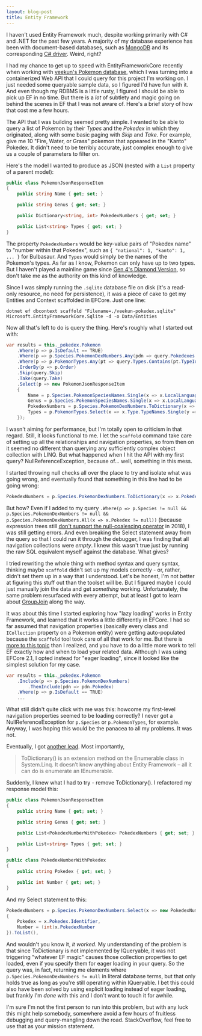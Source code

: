 ```yaml
---
layout: blog-post
title: Entity Framework
---
```

I haven't used Entity Framework much, despite working primarily with C# and .NET for the past few years. A majority of my database experience has been with document-based databases, such as [MongoDB](https://www.mongodb.com/) and its corresponding [C# driver](http://mongodb.github.io/mongo-csharp-driver/?jmp=docs). Weird, right?

I had my chance to get up to speed with EntityFrameworkCore recently when working with [veekun's Pokemon database](https://veekun.com/), which I was turning into a containerized Web API that I could query for this project I'm working on. I just needed some queryable sample data, so I figured I'd have fun with it. And even though my RDBMS is a little rusty, I figured I should be able to pick up EF in no time. But there is a _lot_ of subtlety and magic going on behind the scenes in EF that I was not aware of. Here's a brief story of how that cost me a few hours.

The API that I was building seemed pretty simple. I wanted to be able to query a list of Pokemon by their _Types_ and the _Pokedex_ in which they originated, along with some basic paging with _Skip_ and _Take_. For example, give me 10 "Fire, Water, or Grass" pokemon that appeared in the "Kanto" Pokedex. It didn't need to be terribly accurate, just complex enough to give us a couple of parameters to filter on.

Here's the model I wanted to produce as JSON (nested with a `List` property of a parent model):

```csharp
public class PokemonJsonResponseItem
{
    public string Name { get; set; }

    public string Genus { get; set; }

    public Dictionary<string, int> PokedexNumbers { get; set; }

    public List<string> Types { get; set; }
}
```

The property `PokedexNumbers` would be key-value pairs of "Pokedex name" to "number within that Pokedex", such as `{ "national": 1, "kanto": 1, ... }` for Bulbasaur. And `Types` would simply be the names of the Pokemon's types. As far as I know, Pokemon can only have up to two types. But I haven't played a mainline game since [Gen 4's Diamond Version](https://bulbapedia.bulbagarden.net/wiki/Generation_IV), so don't take me as the authority on this kind of knowledge.

Since I was simply running the `.sqlite` database file on disk (it's a read-only resource, no need for persistence), it was a piece of cake to get my Entities and Context scaffolded in EFCore. Just one line:

```
dotnet ef dbcontext scaffold "Filename=./veekun-pokedex.sqlite" Microsoft.EntityFrameworkCore.Sqlite -d -o Data/Entities
```

Now all that's left to do is query the thing. Here's roughly what I started out with:

```csharp
var results = this._pokedex.Pokemon
    .Where(p => p.IsDefault == TRUE)
    .Where(p => p.Species.PokemonDexNumbers.Any(pdn => query.Pokedexes.Contains(pdn.PokedexId)))
    .Where(p => p.PokemonTypes.Any(pt => query.Types.Contains(pt.TypeId)))
    .OrderBy(p => p.Order)
    .Skip(query.Skip)
    .Take(query.Take)
    .Select(p => new PokemonJsonResponseItem
    {
        Name = p.Species.PokemonSpeciesNames.Single(x => x.LocalLanguageId == Lang.EN).Name,
        Genus = p.Species.PokemonSpeciesNames.Single(x => x.LocalLanguageId == Lang.EN).Genus,
        PokedexNumbers = p.Species.PokemonDexNumbers.ToDictionary(x => x.Pokedex.Identifier, x => (int)x.PokedexNumber),
        Types = p.PokemonTypes.Select(x => x.Type.TypeNames.Single(y => y.LocalLanguageId == Lang.EN).Name).ToList()
    });
```

I wasn't aiming for performance, but I'm totally open to criticism in that regard. Still, it looks functional to me. I let the `scaffold` command take care of setting up all the relationships and navigation properties, so from then on it seemed no different than querying any sufficiently complex object collection with LINQ. But what happened when I hit the API with my first query? NullReferenceException, because of... well, something in this mess.

I started throwing null checks all over the place to try and isolate what was going wrong, and eventually found that something in this line had to be going wrong:
```csharp
PokedexNumbers = p.Species.PokemonDexNumbers.ToDictionary(x => x.Pokedex.Identifier, x => (int)x.PokedexNumber),
```
But how? Even if I added to my query `.Where(p => p.Species != null && p.Species.PokemonDexNumbers != null && p.Species.PokemonDexNumbers.All(x => x.Pokedex != null))` (because expression trees still [don't support the null-coalescing operator](https://github.com/dotnet/roslyn/issues/2060) in 2018), I was still getting errors. And even breaking the Select statement away from the query so that I could run it through the debugger, I was finding that all navigation collections were _empty_. I knew this wasn't true just by running the raw SQL equivalent myself against the database. What gives?

I tried rewriting the whole thing with method syntax and query syntax, thinking maybe `scaffold` didn't set up my models correctly - or, rather, didn't set them up in a way that I understood. Let's be honest, I'm not better at figuring this stuff out than the toolset will be. But I figured maybe I could just manually join the data and get _something_ working. Unfortunately, the same problem resurfaced with every attempt, but at least I got to learn about [GroupJoin](https://stackoverflow.com/a/15599143) along the way.

It was about this time I started exploring how "lazy loading" works in Entity Framework, and learned that it works a little differently in EFCore. I had so far assumed that navigation properties (basically every class and `ICollection` property on a Pokemon entity) were getting auto-populated because the `scaffold` tool took care of all that work for me. But there is [more to this topic](https://docs.microsoft.com/en-us/ef/core/querying/related-data) than I realized, and you have to do a little more work to tell EF exactly how and when to load your related data. Although I was using EFCore 2.1, I opted instead for "eager loading", since it looked like the simplest solution for my case.

```csharp
var results = this._pokedex.Pokemon
    .Include(p => p.Species.PokemonDexNumbers)
        .ThenInclude(pdn => pdn.Pokedex)
    .Where(p => p.IsDefault == TRUE)
    ...
```

What still didn't quite click with me was this: howcome my first-level navigation properties seemed to be loading correctly? I never got a NullReferenceException for `p.Species` or `p.PokemonTypes`, for example. Anyway, I was hoping this would be the panacea to all my problems. It was not.

Eventually, I got [another lead](http://code-ninja.org/blog/2014/07/24/entity-framework-never-call-groupby-todictionary/). Most importantly,

> ToDictionary() is an extension method on the Enumerable class in System.Linq. It doesn’t know anything about Entity Framework – all it can do is enumerate an IEnumerable.

Suddenly, I knew what I had to try - remove ToDictionary(). I refactored my response model this:

```csharp
public class PokemonJsonResponseItem
{
    public string Name { get; set; }

    public string Genus { get; set; }

    public List<PokedexNumberWithPokedex> PokedexNumbers { get; set; }

    public List<string> Types { get; set; }
}

public class PokedexNumberWithPokedex
{
    public string Pokedex { get; set; }

    public int Number { get; set; }
}
```

And my Select statement to this:

```csharp
PokedexNumbers = p.Species.PokemonDexNumbers.Select(x => new PokedexNumberWithPokedex
{
    Pokedex = x.Pokedex.Identifier,
    Number = (int)x.PokedexNumber
}).ToList(),
```

And wouldn't you know it, _it worked_. My understanding of the problem is that since ToDictionary is not implemented by IQueryable, it was not triggering "whatever EF magic" causes those collection properties to get loaded, even if you specify them for eager loading in your query. So the query was, in fact, returning me elements where `p.Species.PokemonDexNumbers != null` in literal database terms, but that only holds true as long as you're still operating within IQueryable. I bet this could also have been solved by using explicit loading instead of eager loading, but frankly I'm _done_ with this and I don't want to touch it for awhile.

I'm sure I'm not the first person to run into this problem, but with any luck this might help somebody, somewhere avoid a few hours of fruitless debugging and query-mangling down the road. StackOverflow, feel free to use that as your mission statement.